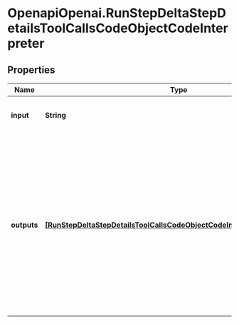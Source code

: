 # OpenapiOpenai.RunStepDeltaStepDetailsToolCallsCodeObjectCodeInterpreter

## Properties

Name | Type | Description | Notes
------------ | ------------- | ------------- | -------------
**input** | **String** | The input to the Code Interpreter tool call. | [optional] 
**outputs** | [**[RunStepDeltaStepDetailsToolCallsCodeObjectCodeInterpreterOutputsInner]**](RunStepDeltaStepDetailsToolCallsCodeObjectCodeInterpreterOutputsInner.md) | The outputs from the Code Interpreter tool call. Code Interpreter can output one or more items, including text (&#x60;logs&#x60;) or images (&#x60;image&#x60;). Each of these are represented by a different object type. | [optional] 


